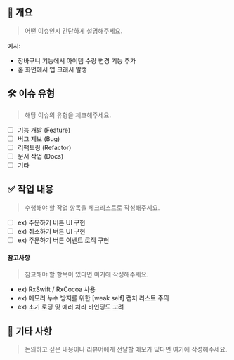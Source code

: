 ## 🧾 개요
> 어떤 이슈인지 간단하게 설명해주세요.

예시:
- 장바구니 기능에서 아이템 수량 변경 기능 추가
- 홈 화면에서 앱 크래시 발생

## 🛠️ 이슈 유형
> 해당 이슈의 유형을 체크해주세요.

- [ ] 기능 개발 (Feature)
- [ ] 버그 제보 (Bug)
- [ ] 리팩토링 (Refactor)
- [ ] 문서 작업 (Docs)
- [ ] 기타

## ✅ 작업 내용
> 수행해야 할 작업 항목을 체크리스트로 작성해주세요.

- [ ] ex) 주문하기 버튼 UI 구현
- [ ] ex) 취소하기 버튼 UI 구현
- [ ] ex) 주문하기 버튼 이벤트 로직 구현

#### 참고사항
> 참고해야 할 항목이 있다면 여기에 작성해주세요.

- ex) RxSwift / RxCocoa 사용
- ex) 메모리 누수 방지를 위한 [weak self] 캡처 리스트 주의
- ex) 초기 로딩 및 에러 처리 바인딩도 고려

## 📌 기타 사항
> 논의하고 싶은 내용이나 리뷰어에게 전달할 메모가 있다면 여기에 작성해주세요.
